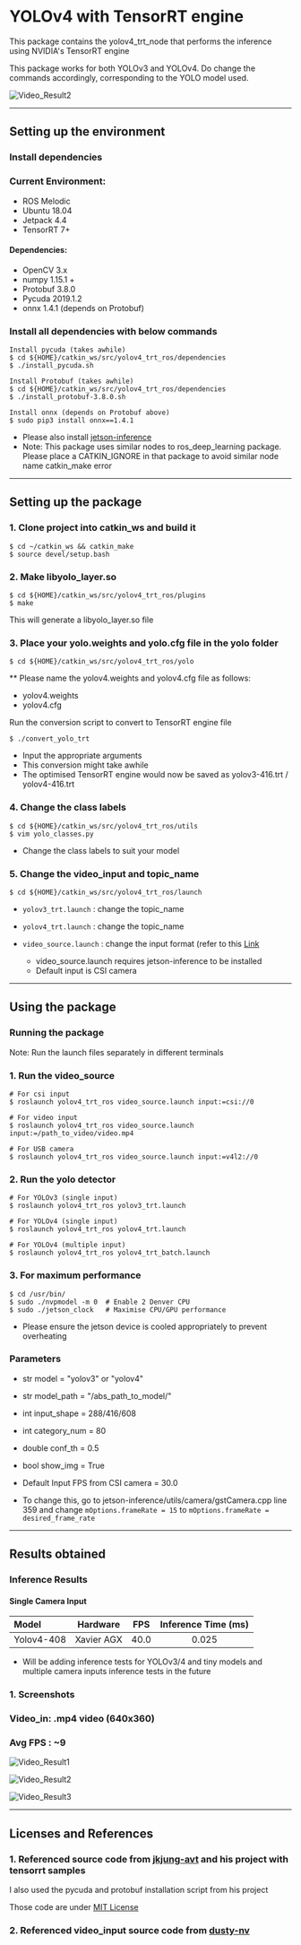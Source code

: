 # YOLOv4 with TensorRT engine

This package contains the yolov4_trt_node that performs the inference using NVIDIA's TensorRT engine

This package works for both YOLOv3 and YOLOv4. Do change the commands accordingly, corresponding to the YOLO model used.


![Video_Result2](docs/results.gif)

---
## Setting up the environment

### Install dependencies

### Current Environment:

- ROS Melodic
- Ubuntu 18.04
- Jetpack 4.4
- TensorRT 7+

#### Dependencies:

- OpenCV 3.x
- numpy 1.15.1 +
- Protobuf 3.8.0
- Pycuda 2019.1.2
- onnx 1.4.1 (depends on Protobuf)

### Install all dependencies with below commands

```
Install pycuda (takes awhile)
$ cd ${HOME}/catkin_ws/src/yolov4_trt_ros/dependencies
$ ./install_pycuda.sh

Install Protobuf (takes awhile)
$ cd ${HOME}/catkin_ws/src/yolov4_trt_ros/dependencies
$ ./install_protobuf-3.8.0.sh

Install onnx (depends on Protobuf above)
$ sudo pip3 install onnx==1.4.1
```

* Please also install [jetson-inference](https://github.com/dusty-nv/ros_deep_learning#jetson-inference)
* Note: This package uses similar nodes to ros_deep_learning package. Please place a CATKIN_IGNORE in that package to avoid similar node name catkin_make error
---
## Setting up the package

### 1. Clone project into catkin_ws and build it

``` 
$ cd ~/catkin_ws && catkin_make
$ source devel/setup.bash
```

### 2. Make libyolo_layer.so

```
$ cd ${HOME}/catkin_ws/src/yolov4_trt_ros/plugins
$ make
```

This will generate a libyolo_layer.so file

### 3. Place your yolo.weights and yolo.cfg file in the yolo folder

```
$ cd ${HOME}/catkin_ws/src/yolov4_trt_ros/yolo
```
** Please name the yolov4.weights and yolov4.cfg file as follows:
- yolov4.weights
- yolov4.cfg

Run the conversion script to convert to TensorRT engine file

```
$ ./convert_yolo_trt
```

- Input the appropriate arguments
- This conversion might take awhile
- The optimised TensorRT engine would now be saved as yolov3-416.trt / yolov4-416.trt

### 4. Change the class labels

```
$ cd ${HOME}/catkin_ws/src/yolov4_trt_ros/utils
$ vim yolo_classes.py
```

- Change the class labels to suit your model

### 5. Change the video_input and topic_name

```
$ cd ${HOME}/catkin_ws/src/yolov4_trt_ros/launch
```

- `yolov3_trt.launch` : change the topic_name

- `yolov4_trt.launch` : change the topic_name

- `video_source.launch` : change the input format (refer to this [Link](https://github.com/dusty-nv/jetson-inference/blob/master/docs/aux-streaming.md)

   * video_source.launch requires jetson-inference to be installed
   * Default input is CSI camera

---
## Using the package

### Running the package

Note: Run the launch files separately in different terminals

### 1. Run the video_source 

```
# For csi input
$ roslaunch yolov4_trt_ros video_source.launch input:=csi://0

# For video input
$ roslaunch yolov4_trt_ros video_source.launch input:=/path_to_video/video.mp4

# For USB camera
$ roslaunch yolov4_trt_ros video_source.launch input:=v4l2://0
```

### 2. Run the yolo detector

```
# For YOLOv3 (single input)
$ roslaunch yolov4_trt_ros yolov3_trt.launch

# For YOLOv4 (single input)
$ roslaunch yolov4_trt_ros yolov4_trt.launch

# For YOLOv4 (multiple input)
$ roslaunch yolov4_trt_ros yolov4_trt_batch.launch
```

### 3. For maximum performance

```
$ cd /usr/bin/
$ sudo ./nvpmodel -m 0	# Enable 2 Denver CPU
$ sudo ./jetson_clock	# Maximise CPU/GPU performance
```

* Please ensure the jetson device is cooled appropriately to prevent overheating

### Parameters

- str model = "yolov3" or "yolov4" 
- str model_path = "/abs_path_to_model/"
- int input_shape = 288/416/608
- int category_num = 80
- double conf_th = 0.5
- bool show_img = True

- Default Input FPS from CSI camera = 30.0
* To change this, go to jetson-inference/utils/camera/gstCamera.cpp line 359 and change `mOptions.frameRate = 15` to `mOptions.frameRate = desired_frame_rate`
---
## Results obtained

### Inference Results
#### Single Camera Input

   | Model    | Hardware |    FPS    |  Inference Time (ms)  | 
   |:---------|:--:|:---------:|:----------------:|
   | Yolov4-408| Xavier AGX | 40.0 | 0.025 |
   
* Will be adding inference tests for YOLOv3/4 and tiny models and multiple camera inputs inference tests in the future

### 1. Screenshots 

### Video_in: .mp4 video (640x360)

### Avg FPS : ~9

![Video_Result1](docs/yolov4_custom_1.png)

![Video_Result2](docs/yolov4_custom_2.png)

![Video_Result3](docs/yolov4_custom_3.png)

---
## Licenses and References

### 1. Referenced source code from [jkjung-avt](https://github.com/jkjung-avt/) and his project with tensorrt samples

I also used the pycuda and protobuf installation script from his project

Those code are under [MIT License](https://github.com/jkjung-avt/tensorrt_demos/blob/master/LICENSE)

### 2. Referenced video_input source code from [dusty-nv](https://github.com/dusty-nv/ros_deep_learning#jetson-inference)
